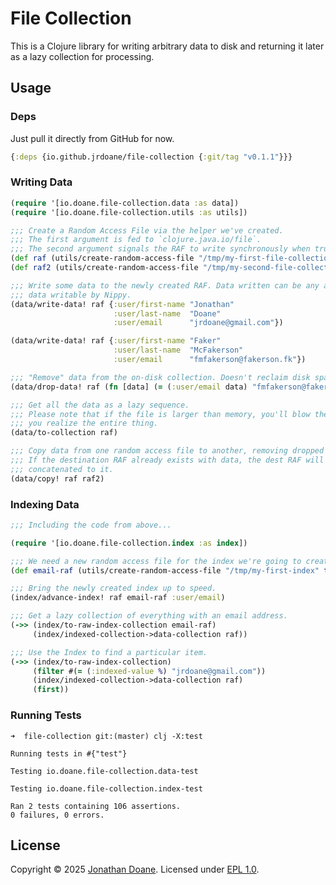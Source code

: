 # File Collection
This is a Clojure library for writing arbitrary data to disk and returning it later as a lazy collection for processing.

## Usage
### Deps
Just pull it directly from GitHub for now.
```clojure
{:deps {io.github.jrdoane/file-collection {:git/tag "v0.1.1"}}}
```

### Writing Data
```clojure
(require '[io.doane.file-collection.data :as data])
(require '[io.doane.file-collection.utils :as utils])

;;; Create a Random Access File via the helper we've created.
;;; The first argument is fed to `clojure.java.io/file`.
;;; The second argument signals the RAF to write synchronously when true.
(def raf (utils/create-random-access-file "/tmp/my-first-file-collection" true))
(def raf2 (utils/create-random-access-file "/tmp/my-second-file-collection" true))

;;; Write some data to the newly created RAF. Data written can be any arbitrary
;;; data writable by Nippy.
(data/write-data! raf {:user/first-name "Jonathan"
                       :user/last-name  "Doane"
                       :user/email      "jrdoane@gmail.com"})

(data/write-data! raf {:user/first-name "Faker"
                       :user/last-name  "McFakerson"
                       :user/email      "fmfakerson@fakerson.fk"})

;;; "Remove" data from the on-disk collection. Doesn't reclaim disk space.
(data/drop-data! raf (fn [data] (= (:user/email data) "fmfakerson@fakerson.fk")))

;;; Get all the data as a lazy sequence.
;;; Please note that if the file is larger than memory, you'll blow the heap if
;;; you realize the entire thing.
(data/to-collection raf)

;;; Copy data from one random access file to another, removing dropped data.
;;; If the destination RAF already exists with data, the dest RAF will be
;;; concatenated to it.
(data/copy! raf raf2)
```

### Indexing Data
```clojure
;;; Including the code from above...

(require '[io.doane.file-collection.index :as index])

;;; We need a new random access file for the index we're going to create.
(def email-raf (utils/create-random-access-file "/tmp/my-first-index" true))

;;; Bring the newly created index up to speed.
(index/advance-index! raf email-raf :user/email)

;;; Get a lazy collection of everything with an email address.
(->> (index/to-raw-index-collection email-raf)
     (index/indexed-collection->data-collection raf))

;;; Use the Index to find a particular item.
(->> (index/to-raw-index-collection)
     (filter #(= (:indexed-value %) "jrdoane@gmail.com"))
     (index/indexed-collection->data-collection raf)
     (first))
```

### Running Tests
```shell
➜  file-collection git:(master) clj -X:test

Running tests in #{"test"}

Testing io.doane.file-collection.data-test

Testing io.doane.file-collection.index-test

Ran 2 tests containing 106 assertions.
0 failures, 0 errors.
```

## License
Copyright &copy; 2025 [Jonathan Doane][].
Licensed under [EPL 1.0](license.md).

<!-- Some Links and stuff. -->
[Jonathan Doane]: mailto:jrdoane@gmail.com

